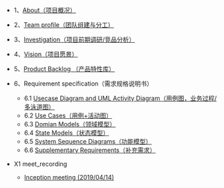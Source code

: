 * 1、[About（项目概况）]()
* 2、[Team profile（团队组建与分工）]()
* 3、[Investigation（项目前期调研/竞品分析）](docs/Survey.md)
* 4、[Vision（项目愿景）](docs/Vision.md)
* 5、[Product Backlog （产品特性库）]()
* 6、Requirement specification（需求规格说明书）
    * 6.1 [Usecase Diagram and UML Activity Diagram（用例图，业务过程/多泳道图）]()
    * 6.2 [Use Cases（用例+活动图）]()
    * 6.3 [Domian Models（领域模型）]()
    * 6.4 [State Models（状态模型）]()
    * 6.5 [System Sequence Diagrams（功能模型）]()
    * 6.6 [Supplementary Requirements（补充需求）]()

* X1 meet_recording
    - [Inception meeting (2019/04/14)](docs/MeetingRecords/Inception-meeting.md)
